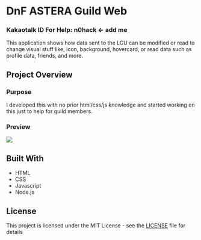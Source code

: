 # DnF ASTERA Guild Web

### Kakaotalk ID For Help: n0hack ← add me

This application shows how data sent to the LCU can be modified or read to change visual stuff like, icon, background, hovercard, or read data such as profile data, friends, and more.

## Project Overview

### Purpose 

I developed this with no prior html/css/js knowledge and started working on this just to help for guild members.

### Preview

![](https://i.gyazo.com/4a20d1ae3e616e6e133115e15a650552.png)

## Built With

* HTML
* CSS
* Javascript
* Node.js

## License

This project is licensed under the MIT License - see the [LICENSE](LICENSE) file for details
